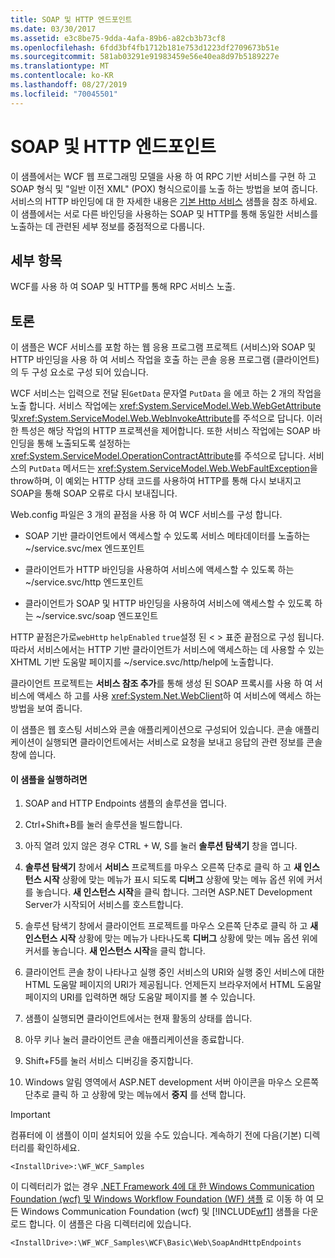 ```yaml
---
title: SOAP 및 HTTP 엔드포인트
ms.date: 03/30/2017
ms.assetid: e3c8be75-9dda-4afa-89b6-a82cb3b73cf8
ms.openlocfilehash: 6fdd3bf4fb1712b181e753d1223df2709673b51e
ms.sourcegitcommit: 581ab03291e91983459e56e40ea8d97b5189227e
ms.translationtype: MT
ms.contentlocale: ko-KR
ms.lasthandoff: 08/27/2019
ms.locfileid: "70045501"
---
```

# <a name="soap-and-http-endpoints"></a>SOAP 및 HTTP 엔드포인트
이 샘플에서는 WCF 웹 프로그래밍 모델을 사용 하 여 RPC 기반 서비스를 구현 하 고 SOAP 형식 및 "일반 이전 XML" (POX) 형식으로이를 노출 하는 방법을 보여 줍니다. 서비스의 HTTP 바인딩에 대 한 자세한 내용은 [기본 Http 서비스](../../../../docs/framework/wcf/samples/basic-http-service.md) 샘플을 참조 하세요. 이 샘플에서는 서로 다른 바인딩을 사용하는 SOAP 및 HTTP를 통해 동일한 서비스를 노출하는 데 관련된 세부 정보를 중점적으로 다룹니다.  
  
## <a name="demonstrates"></a>세부 항목  
 WCF를 사용 하 여 SOAP 및 HTTP를 통해 RPC 서비스 노출.  
  
## <a name="discussion"></a>토론  
 이 샘플은 WCF 서비스를 포함 하는 웹 응용 프로그램 프로젝트 (서비스)와 SOAP 및 HTTP 바인딩을 사용 하 여 서비스 작업을 호출 하는 콘솔 응용 프로그램 (클라이언트)의 두 구성 요소로 구성 되어 있습니다.  
  
 WCF 서비스는 입력으로 전달 된`GetData` 문자열 `PutData` 을 에코 하는 2 개의 작업을 노출 합니다. 서비스 작업에는 <xref:System.ServiceModel.Web.WebGetAttribute> 및<xref:System.ServiceModel.Web.WebInvokeAttribute>를 주석으로 답니다. 이러한 특성은 해당 작업의 HTTP 프로젝션을 제어합니다. 또한 서비스 작업에는 SOAP 바인딩을 통해 노출되도록 설정하는 <xref:System.ServiceModel.OperationContractAttribute>를 주석으로 답니다. 서비스의 `PutData` 메서드는 <xref:System.ServiceModel.Web.WebFaultException>을 throw하며, 이 예외는 HTTP 상태 코드를 사용하여 HTTP를 통해 다시 보내지고 SOAP을 통해 SOAP 오류로 다시 보내집니다.  
  
 Web.config 파일은 3 개의 끝점을 사용 하 여 WCF 서비스를 구성 합니다.  
  
- SOAP 기반 클라이언트에서 액세스할 수 있도록 서비스 메타데이터를 노출하는 ~/service.svc/mex 엔드포인트  
  
- 클라이언트가 HTTP 바인딩을 사용하여 서비스에 액세스할 수 있도록 하는 ~/service.svc/http 엔드포인트  
  
- 클라이언트가 SOAP 및 HTTP 바인딩을 사용하여 서비스에 액세스할 수 있도록 하는 ~/service.svc/soap 엔드포인트  
  
 HTTP 끝점은가로`webHttp` `helpEnabled` `true`설정 된 < > 표준 끝점으로 구성 됩니다. 따라서 서비스에서는 HTTP 기반 클라이언트가 서비스에 액세스하는 데 사용할 수 있는 XHTML 기반 도움말 페이지를 ~/service.svc/http/help에 노출합니다.  
  
 클라이언트 프로젝트는 **서비스 참조 추가**를 통해 생성 된 SOAP 프록시를 사용 하 여 서비스에 액세스 하 고를 사용 <xref:System.Net.WebClient>하 여 서비스에 액세스 하는 방법을 보여 줍니다.  
  
 이 샘플은 웹 호스팅 서비스와 콘솔 애플리케이션으로 구성되어 있습니다. 콘솔 애플리케이션이 실행되면 클라이언트에서는 서비스로 요청을 보내고 응답의 관련 정보를 콘솔 창에 씁니다.  
  
#### <a name="to-run-the-sample"></a>이 샘플을 실행하려면  
  
1. SOAP and HTTP Endpoints 샘플의 솔루션을 엽니다.  
  
2. Ctrl+Shift+B를 눌러 솔루션을 빌드합니다.  
  
3. 아직 열려 있지 않은 경우 CTRL + W, S를 눌러 **솔루션 탐색기** 창을 엽니다.  
  
4. **솔루션 탐색기** 창에서 **서비스** 프로젝트를 마우스 오른쪽 단추로 클릭 하 고 **새 인스턴스 시작** 상황에 맞는 메뉴가 표시 되도록 **디버그** 상황에 맞는 메뉴 옵션 위에 커서를 놓습니다. **새 인스턴스 시작**을 클릭 합니다. 그러면 ASP.NET Development Server가 시작되어 서비스를 호스트합니다.  
  
5. 솔루션 탐색기 창에서 클라이언트 프로젝트를 마우스 오른쪽 단추로 클릭 하 고 **새 인스턴스 시작** 상황에 맞는 메뉴가 나타나도록 **디버그** 상황에 맞는 메뉴 옵션 위에 커서를 놓습니다. **새 인스턴스 시작**을 클릭 합니다.  
  
6. 클라이언트 콘솔 창이 나타나고 실행 중인 서비스의 URI와 실행 중인 서비스에 대한 HTML 도움말 페이지의 URI가 제공됩니다. 언제든지 브라우저에서 HTML 도움말 페이지의 URI를 입력하면 해당 도움말 페이지를 볼 수 있습니다.  
  
7. 샘플이 실행되면 클라이언트에서는 현재 활동의 상태를 씁니다.  
  
8. 아무 키나 눌러 클라이언트 콘솔 애플리케이션을 종료합니다.  
  
9. Shift+F5를 눌러 서비스 디버깅을 중지합니다.  
  
10. Windows 알림 영역에서 ASP.NET development 서버 아이콘을 마우스 오른쪽 단추로 클릭 하 고 상황에 맞는 메뉴에서 **중지** 를 선택 합니다.  
  
> [!IMPORTANT]
> 컴퓨터에 이 샘플이 이미 설치되어 있을 수도 있습니다. 계속하기 전에 다음(기본) 디렉터리를 확인하세요.  
>   
> `<InstallDrive>:\WF_WCF_Samples`  
>   
> 이 디렉터리가 없는 경우 [.NET Framework 4에 대 한 Windows Communication Foundation (wcf) 및 Windows Workflow Foundation (WF) 샘플](https://go.microsoft.com/fwlink/?LinkId=150780) 로 이동 하 여 모든 Windows Communication Foundation (wcf) 및 [!INCLUDE[wf1](../../../../includes/wf1-md.md)] 샘플을 다운로드 합니다. 이 샘플은 다음 디렉터리에 있습니다.  
>   
> `<InstallDrive>:\WF_WCF_Samples\WCF\Basic\Web\SoapAndHttpEndpoints`
